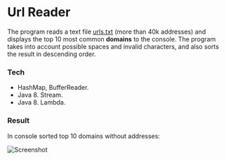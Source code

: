 # Url Reader

The program reads a text file [urls.txt](https://raw.githubusercontent.com/bbogdasha/urlReader/master/urls.txt) (more than 40k addresses) and displays the top 10 most common **domains** to the console. The program takes into account possible spaces and invalid characters, and also sorts the result in descending order.

### Tech

* HashMap, BufferReader.
* Java 8. Stream.
* Java 8. Lambda.

### Result

In console sorted top 10 domains without addresses:

![Screenshot](https://raw.github.com/bbogdasha/urlReader/screenshots/Screenshot_1.jpg)

